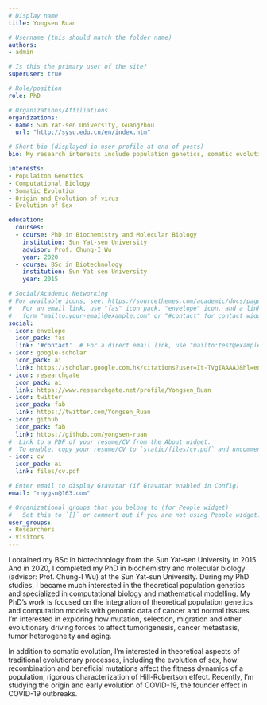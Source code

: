 ```yaml
---
# Display name
title: Yongsen Ruan

# Username (this should match the folder name)
authors:
- admin

# Is this the primary user of the site?
superuser: true

# Role/position
role: PhD

# Organizations/Affiliations
organizations:
- name: Sun Yat-sen University, Guangzhou
  url: "http://sysu.edu.cn/en/index.htm"

# Short bio (displayed in user profile at end of posts)
bio: My research interests include population genetics, somatic evolution, origin and evolution of virus, evolution of sex.

interests:
- Populaiton Genetics
- Computational Biology
- Somatic Evolution
- Origin and Evolution of virus
- Evolution of Sex

education:
  courses:
  - course: PhD in Biochemistry and Molecular Biology
    institution: Sun Yat-sen University
    advisor: Prof. Chung-I Wu
    year: 2020
  - course: BSc in Biotechnology
    institution: Sun Yat-sen University
    year: 2015

# Social/Academic Networking
# For available icons, see: https://sourcethemes.com/academic/docs/page-builder/#icons
#   For an email link, use "fas" icon pack, "envelope" icon, and a link in the
#   form "mailto:your-email@example.com" or "#contact" for contact widget.
social:
- icon: envelope
  icon_pack: fas
  link: '#contact'  # For a direct email link, use "mailto:test@example.org".
- icon: google-scholar
  icon_pack: ai
  link: https://scholar.google.com.hk/citations?user=It-TVgIAAAAJ&hl=en
- icon: researchgate
  icon_pack: ai
  link: https://www.researchgate.net/profile/Yongsen_Ruan
- icon: twitter
  icon_pack: fab
  link: https://twitter.com/Yongsen_Ruan
- icon: github
  icon_pack: fab
  link: https://github.com/yongsen-ruan
#  Link to a PDF of your resume/CV from the About widget.
#  To enable, copy your resume/CV to `static/files/cv.pdf` and uncomment the lines below.
- icon: cv
  icon_pack: ai
  link: files/cv.pdf

# Enter email to display Gravatar (if Gravatar enabled in Config)
email: "rnygsn@163.com"

# Organizational groups that you belong to (for People widget)
#   Set this to `[]` or comment out if you are not using People widget.
user_groups:
- Researchers
- Visitors
---
```


I obtained my BSc in biotechnology from the Sun Yat-sen University in 2015. And in 2020, I completed my PhD in biochemistry and molecular biology (advisor: Prof. Chung-I Wu) at the Sun Yat-sun University. During my PhD studies, I became much interested in the theoretical population genetics and specialized in computational biology and mathematical modelling. My PhD’s work is focused on the integration of theoretical population genetics and computation models with genomic data of cancer and normal tissues. I’m interested in exploring how mutation, selection, migration and other evolutionary driving forces to affect tumorigenesis, cancer metastasis, tumor heterogeneity and aging. 

In addition to somatic evolution, I’m interested in theoretical aspects of traditional evolutionary processes, including the evolution of sex, how recombination and beneficial mutations affect the fitness dynamics of a population, rigorous characterization of Hill-Robertson effect. Recently, I’m studying the origin and early evolution of COVID-19, the founder effect in COVID-19 outbreaks. 


